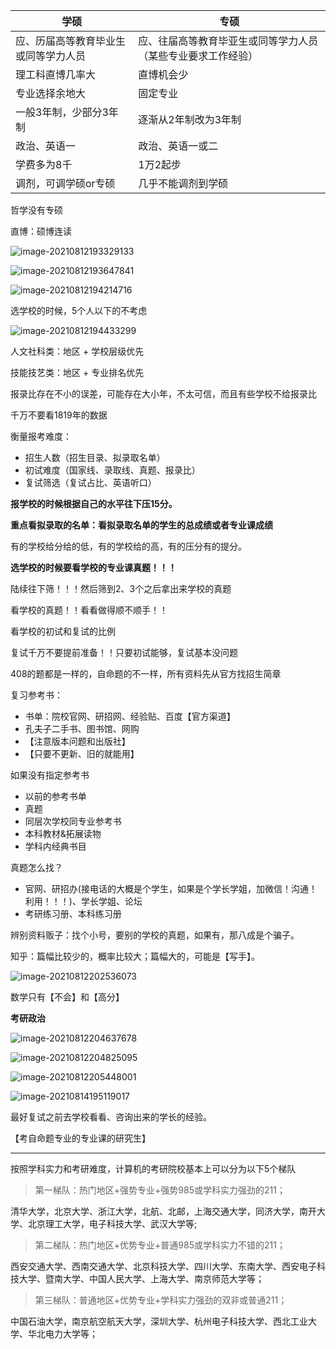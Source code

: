 | 学硕                                 | 专硕                                                         |
| ------------------------------------ | ------------------------------------------------------------ |
| 应、历届高等教育毕业生或同等学力人员 | 应、往届高等教育毕亚生或同等学力人员（某些专业要求工作经验） |
| 理工科直博几率大                     | 直博机会少                                                   |
| 专业选择余地大                       | 固定专业                                                     |
| 一般3年制，少部分3年制               | 逐渐从2年制改为3年制                                         |
| 政治、英语一                         | 政治、英语一或二                                             |
| 学费多为8千                          | 1万2起步                                                     |
| 调剂，可调学硕or专硕                 | 几乎不能调剂到学硕                                           |

哲学没有专硕

直博：硕博连读

![image-20210812193329133](readme.imgs/image-20210812193329133.png)

![image-20210812193647841](readme.imgs/image-20210812193647841.png)

![image-20210812194214716](readme.imgs/image-20210812194214716.png)

选学校的时候，5个人以下的不考虑

![image-20210812194433299](readme.imgs/image-20210812194433299.png)

人文社科类：地区 + 学校层级优先

技能技艺类：地区 + 专业排名优先

报录比存在不小的误差，可能存在大小年，不太可信，而且有些学校不给报录比

千万不要看1819年的数据

衡量报考难度：

- 招生人数（招生目录、拟录取名单）
- 初试难度（国家线、录取线、真题、报录比）
- 复试筛选（复试占比、英语听口）

**报学校的时候根据自己的水平往下压15分。**

**重点看拟录取的名单：看拟录取名单的学生的总成绩或者专业课成绩**

有的学校给分给的低，有的学校给的高，有的压分有的提分。

**选学校的时候要看学校的专业课真题！！！**

陆续往下筛！！！然后筛到2、3个之后拿出来学校的真题

看学校的真题！！看看做得顺不顺手！！

看学校的初试和复试的比例

复试千万不要提前准备！！只要初试能够，复试基本没问题

408的题都是一样的，自命题的不一样，所有资料先从官方找招生简章

复习参考书：

- 书单：院校官网、研招网、经验贴、百度【官方渠道】
- 孔夫子二手书、图书馆、网购
- 【注意版本问题和出版社】
- 【只要不更新、旧的就能用】

如果没有指定参考书

- 以前的参考书单
- 真题
- 同层次学校同专业参考书
- 本科教材&拓展读物
- 学科内经典书目

真题怎么找？

- 官网、研招办(接电话的大概是个学生，如果是个学长学姐，加微信！沟通！利用！！！)、学长学姐、论坛
- 考研练习册、本科练习册

辨别资料贩子：找个小号，要别的学校的真题，如果有，那八成是个骗子。

知乎：篇幅比较少的，概率比较大；篇幅大的，可能是【写手】。

![image-20210812202536073](readme.imgs/image-20210812202536073.png)

数学只有【不会】和【高分】

**考研政治**



![image-20210812204637678](readme.imgs/image-20210812204637678.png)



![image-20210812204825095](readme.imgs/image-20210812204825095.png)

![image-20210812205448001](readme.imgs/image-20210812205448001.png)





![image-20210814195119017](readme.imgs/image-20210814195119017.png)

最好复试之前去学校看看、咨询出来的学长的经验。

【考自命题专业的专业课的研究生】





---

按照学科实力和考研难度，计算机的考研院校基本上可以分为以下5个梯队

> 第一梯队：热门地区+强势专业+强势985或学科实力强劲的211；

清华大学，北京大学、浙江大学，北航、北邮，上海交通大学，同济大学，南开大学、北京理工大学，电子科技大学、武汉大学等;



> 第二梯队：热门地区+优势专业+普通985或学科实力不错的211；

西安交通大学、西南交通大学、北京科技大学、四川大学、东南大学、西安电子科技大学、暨南大学、中国人民大学、上海大学、南京师范大学等；



> 第三梯队：普通地区+优势专业+学科实力强劲的双非或普通211；

中国石油大学，南京航空航天大学，深圳大学、杭州电子科技大学、西北工业大学、华北电力大学等；

